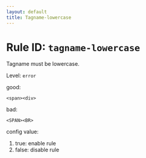 ```yaml
---
layout: default
title: Tagname-lowercase
---
```

# Rule ID: `tagname-lowercase`
    
Tagname must be lowercase.

Level: `error`

good:

    <span><div>
    
bad:

    <SPAN><BR>

config value:

1. true: enable rule
2. false: disable rule